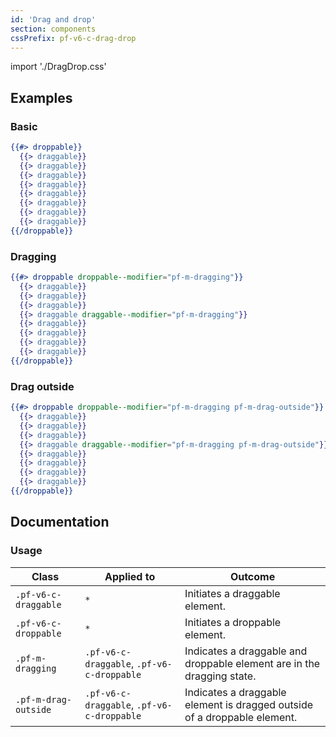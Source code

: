 ```yaml
---
id: 'Drag and drop'
section: components
cssPrefix: pf-v6-c-drag-drop
---
```


import './DragDrop.css'

## Examples
### Basic
```hbs
{{#> droppable}}
  {{> draggable}}
  {{> draggable}}
  {{> draggable}}
  {{> draggable}}
  {{> draggable}}
  {{> draggable}}
  {{> draggable}}
  {{> draggable}}
{{/droppable}}
```

### Dragging
```hbs
{{#> droppable droppable--modifier="pf-m-dragging"}}
  {{> draggable}}
  {{> draggable}}
  {{> draggable}}
  {{> draggable draggable--modifier="pf-m-dragging"}}
  {{> draggable}}
  {{> draggable}}
  {{> draggable}}
  {{> draggable}}
{{/droppable}}
```

### Drag outside
```hbs
{{#> droppable droppable--modifier="pf-m-dragging pf-m-drag-outside"}}
  {{> draggable}}
  {{> draggable}}
  {{> draggable}}
  {{> draggable draggable--modifier="pf-m-dragging pf-m-drag-outside"}}
  {{> draggable}}
  {{> draggable}}
  {{> draggable}}
  {{> draggable}}
{{/droppable}}
```

## Documentation
### Usage
| Class | Applied to | Outcome |
| -- | -- | -- |
| `.pf-v6-c-draggable` | `*` | Initiates a draggable element. |
| `.pf-v6-c-droppable` | `*` | Initiates a droppable element. |
| `.pf-m-dragging` | `.pf-v6-c-draggable`, `.pf-v6-c-droppable` | Indicates a draggable and droppable element are in the dragging state. |
| `.pf-m-drag-outside` | `.pf-v6-c-draggable`, `.pf-v6-c-droppable` | Indicates a draggable element is dragged outside of a droppable element. |
